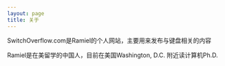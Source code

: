 ```yaml
---
layout: page
title: 关于
---
```


<p class="message">
  SwitchOverflow.com是Ramiel的个人网站，主要用来发布与键盘相关的内容
</p>

Ramiel是在美留学的中国人，目前在美国Washington, D.C. 附近读计算机Ph.D. 
